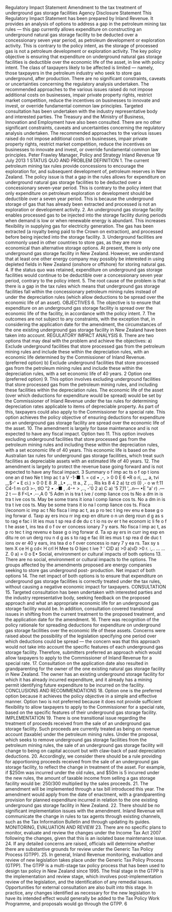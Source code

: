 Regulatory Impact Statement Amendment to the tax treatment of underground gas storage facilities Agency Disclosure Statement This Regulatory Impact Statement has been prepared by Inland Revenue. It provides an analysis of options to address a gap in the petroleum mining tax rules — this gap currently allows expenditure on constructing an underground natural gas storage facility to be deducted over a concessionary seven year period, as petroleum development or exploration activity. This is contrary to the policy intent, as the storage of processed gas is not a petroleum development or exploration activity. The key policy objective is ensuring that expenditure on underground natural gas storage facilities is deductible over the economic life of the asset, in line with policy intent. The class of taxpayers likely to be affected is limited — namely, those taxpayers in the petroleum industry who seek to store gas underground, after production. There are no significant constraints, caveats or uncertainties concerning the regulatory analysis undertaken. The recommended approaches to the various issues raised do not impose additional costs on businesses, impair private property rights, restrict market competition, reduce the incentives on businesses to innovate and invest, or override fundamental common law principles. Targeted consultation has been undertaken with the industry representative body and interested parties. The Treasury and the Ministry of Business, Innovation and Employment have also been consulted. There are no other significant constraints, caveats and uncertainties concerning the regulatory analysis undertaken. The recommended approaches to the various issues raised do not impose additional costs on businesses, impair private property rights, restrict market competition, reduce the incentives on businesses to innovate and invest, or override fundamental common law principles. Peter Frawley Manager, Policy and Strategy Inland Revenue 19 July 2013 1 STATUS QUO AND PROBLEM DEFINITION 1. The current petroleum mining tax rules provide concessions to encourage the exploration for, and subsequent development of, petroleum reserves in New Zealand. The policy issue is that a gap in the rules allows for expenditure on underground natural gas storage facilities to be deducted over a concessionary seven-year period. This is contrary to the policy intent that only expenditure on petroleum exploration or development should be deductible over a seven year period. This is because the underground storage of gas that has already been extracted and processed is not an exploration or development activity. 2. An underground gas storage facility enables processed gas to be injected into the storage facility during periods when demand is low or when renewable energy is abundant. This increases flexibility in supplying gas for electricity generation. The gas has been extracted (a royalty being paid to the Crown on extraction), and processed before being injected into the storage facility. 3. Underground facilities are commonly used in other countries to store gas, as they are more economical than alternative storage options. At present, there is only one underground gas storage facility in New Zealand. However, we understand that at least one other energy company may possibly be interested in using depleted fields in New Zealand (onshore or offshore) for storing natural gas. 4. If the status quo was retained, expenditure on underground gas storage facilities would continue to be deductible over a concessionary seven year period, contrary to the policy intent. 5. The root cause of the problem is that there is a gap in the tax rules which means that underground gas storage facilities fall within the concessionary petroleum mining rules instead of under the depreciation rules (which allow deductions to be spread over the economic life of an asset). OBJECTIVES 6. The objective is to ensure that expenditure on an underground gas storage facility is spread over the economic life of the facility, in accordance with the policy intent. 7. The outcomes are not subject to any constraints, with the exception that, in considering the application date for the amendment, the circumstances of the one existing underground gas storage facility in New Zealand have been taken into account. REGULATORY IMPACT ANALYSIS 8. There are two options that may deal with the problem and achieve the objectives: a) Exclude underground facilities that store processed gas from the petroleum mining rules and include these within the depreciation rules, with an economic life determined by the Commissioner of Inland Revenue. (preferred option) b) Exclude underground facilities that store processed gas from the petroleum mining rules and include these within the depreciation rules, with a set economic life of 40 years. 2 Option one (preferred option) 9. This option involves excluding underground facilities that store processed gas from the petroleum mining rules, and including these facilities within the depreciation rules. The economic life of the asset (over which deductions for expenditure would be spread) would be set by the Commissioner of Inland Revenue under the tax rules for determining depreciation rates applicable to items of depreciable property. As part of this, taxpayers could also apply to the Commissioner for a special rate. This option achieves the policy objective of ensuring deductions for expenditure on an underground gas storage facility are spread over the economic life of the asset. 10. The amendment is largely for base maintenance and is not expected to have any fiscal impact. Option two 11. This option involves excluding underground facilities that store processed gas from the petroleum mining rules and including these within the depreciation rules, with a set economic life of 40 years. This economic life is based on the Australian tax rules for underground gas storage facilities, which treat such facilities as depreciable assets with an estimated life of 40 years. 12. The amendment is largely to protect the revenue base going forward and is not expected to have any fiscal impact. 3 Summary o f imp ac ts o f op t ions one an d two Ne t Imp ac t a V -1-■ 1. = cd • ,-, > 0 0 E 6 •R o ri, ,\_, a, tvi ,,,$-' • E ci.) > 0 0 E 8 .R ,,L• ,.., tt a., Z ,.., Ris ks 8 4 2 a) tz cti (I) ,- o w f:11 C4-1 m cr3 >-, tIO "2 • .-■ , .4-+ > ,.., -'0 2 a) C a) '5 7,11 ',..n— •E "a' r) .— 2 t — 8 F<L• .--,A 0 '5 Adm in is tra t ive / comp liance cos ts No a dm in is tra t ive cos ts. May be some trans it iona l comp liance cos ts. No a dm in is tra t ive cos ts. May be some trans it io na l comp liance cos ts. Fisca l/econom ic imp ac t No fisca l imp ac t, as p ro tec t ing rev enu e base g o ing forwar d. Taxp ay ers incu rr ing exp en diture o n un derg roun d g as s to rag e fac i lit ies mus t sp rea d de du c t io ns ov er t he econom ic li fe o f t he asse t, ins tea d o f ov er concess ionary 7 y ears. No fisca l imp ac t, as p ro tec t ing revenu e base g o ing forwar d. Ta xp ay ers in curr ing exp en ditu re on un derg rou n d g as s to rag e fac ilit ies mus t sp rea d de duc t ions ov er 40 y ears, ins tea d o f over concess io nary 7 y ea rs. Tax sy s tem X ce H g cd< H crl H Mee ts O bjec t ive ? ' CID a) >0 a)vD >0 r. :,.. ... ... Z. 0 a) = 0 o E• Social, environment or cultural impacts of both options 13. There are no social, environment or cultural impacts to the options. The groups affected by the amendments proposed are energy companies seeking to store gas underground post- production. Net impact of both options 14. The net impact of both options is to ensure that expenditure on underground gas storage facilities is correctly treated under the tax rules, without causing a negative economic impact for taxpayers. CONSULTATION 15. Targeted consultation has been undertaken with interested parties and the industry representative body, seeking feedback on the proposed approach and what an appropriate economic life for an underground gas storage facility would be. In addition, consultation covered transitional issues in shifting from the current treatment to the proposed treatment, and the application date for the amendment. 16. There was recognition of the policy rationale for spreading deductions for expenditure on underground gas storage facilities over the economic life of these assets. Concerns were raised about the possibility of the legislation specifying one period over which deductions could be spread — the concern was that this approach would not take into account the specific features of each underground gas storage facility. Therefore, submitters preferred an approach which would allow taxpayers to apply to the Commissioner of Inland Revenue for a special rate. 17. Consultation on the application date also resulted in grandparenting for the owner of the one existing natural gas storage facility in New Zealand. The owner has an existing underground storage facility for which it has already incurred expenditure, and it already has a mining permit identifying future expenditure to be incurred on the facility. CONCLUSIONS AND RECOMMENDATIONS 18. Option one is the preferred option because it achieves the policy objective in a simple and effective manner. Option two is not preferred because it does not provide sufficient flexibility to allow taxpayers to apply to the Commissioner for a special rate, based on the specific features of their underground gas storage facility. IMPLEMENTATION 19. There is one transitional issue regarding the treatment of proceeds received from the sale of an underground gas storage facility. Such proceeds are currently treated as being on revenue account (taxable) under the petroleum mining rules. Under the proposal, which seeks to remove underground gas storage facilities from the petroleum mining rules, the sale of an underground gas storage facility will change to being on capital account but with claw-back of past depreciation deductions. 20. Accordingly, we consider there should be a rule providing for apportioning proceeds received from the sale of an underground gas storage facility, to reflect the change in treatment of the asset. For example, if $250m was incurred under the old rules, and $50m is 5 incurred under the new rules, the amount of taxable income from selling a gas storage facility would be: 250/300 multiplied by the sales proceeds. 21. The amendment will be implemented through a tax bill introduced this year. The amendment would apply from the date of enactment, with a grandparenting provision for planned expenditure incurred in relation to the one existing underground gas storage facility in New Zealand. 22. There should be no significant implementation issues with the amendment. Inland Revenue will communicate the change in rules to tax agents through existing channels, such as the Tax Information Bulletin and through updating its guides. MONITORING, EVALUATION AND REVIEW 23. There are no specific plans to monitor, evaluate and review the changes under the Income Tax Act 2007 following the changes, given that this is an isolated base maintenance issue. 24. If any detailed concerns are raised, officials will determine whether there are substantive grounds for review under the Generic Tax Policy Process (GTPP). 25. In general, Inland Revenue monitoring, evaluation and review of new legislation takes place under the Generic Tax Policy Process (GTPP). The GTPP is a multi-stage tax policy process that has been used to design tax policy in New Zealand since 1995. The fnial stage in the GTPP is the implementation and review stage, which involves post-implementation review of the legislation, and the identification of any remedial issues. Opportunities for external consultation are also built into this stage. In practice, any changes identified as necessary for the new legislation to have its intended effect would generally be added to the Tax Policy Work Programme, and proposals would go through the GTPP. 6
